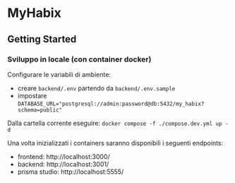 # MyHabix

## Getting Started

### Sviluppo in locale (con container docker)

Configurare le variabili di ambiente:
- creare `backend/.env` partendo da `backend/.env.sample`
- impostare `DATABASE_URL="postgresql://admin:password@db:5432/my_habix?schema=public"`

Dalla cartella corrente eseguire:
`docker compose -f ./compose.dev.yml up -d`

Una volta inizializzati i containers saranno disponibili i seguenti endpoints: 
- frontend: http://localhost:3000/
- backend: http://localhost:3001/
- prisma studio: http://localhost:5555/